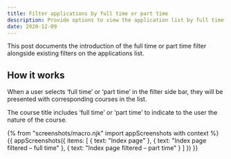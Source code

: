 ```yaml
---
title: Filter applications by full time or part time
description: Provide options to view the application list by full time or part time courses
date: 2020-12-09
---
```


This post documents the introduction of the full time or part time filter alongside existing filters on the applications list.

## How it works

When a user selects ‘full time’ or ‘part time’ in the filter side bar, they will be presented with corresponding courses in the list.

The course title includes ‘full time’ or ‘part time’ to indicate to the user the nature of the course.

{% from "screenshots/macro.njk" import appScreenshots with context %}
{{ appScreenshots({
  items: [
    {
      text: "Index page"
    },
    {
      text: "Index page filtered – full time"
    },
    {
      text: "Index page filtered – part time"
    }
  ]
}) }}

